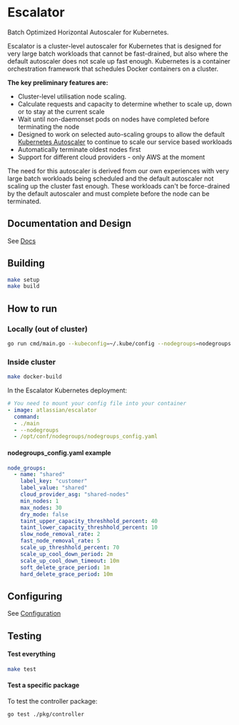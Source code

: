 # Escalator

Batch Optimized Horizontal Autoscaler for Kubernetes.

Escalator is a cluster-level autoscaler for Kubernetes that is designed for very large batch workloads that cannot be 
fast-drained, but also where the default autoscaler does not scale up fast enough. 
Kubernetes is a container orchestration framework that schedules Docker containers on a cluster.

**The key preliminary features are:**

- Cluster-level utilisation node scaling.
- Calculate requests and capacity to determine whether to scale up, down or to stay at the current scale
- Wait until non-daemonset pods on nodes have completed before terminating the node
- Designed to work on selected auto-scaling groups to allow the default
  [Kubernetes Autoscaler](https://github.com/kubernetes/autoscaler) to continue to scale our service based workloads
- Automatically terminate oldest nodes first
- Support for different cloud providers - only AWS at the moment

The need for this autoscaler is derived from our own experiences with very large batch workloads being scheduled and the
default autoscaler not scaling up the cluster fast enough. These workloads can't be force-drained by the default autoscaler
and must complete before the node can be terminated.

## Documentation and Design

See [Docs](docs/README.md)

## Building

```bash
make setup
make build
```

## How to run

### Locally (out of cluster)

```bash
go run cmd/main.go --kubeconfig=~/.kube/config --nodegroups=nodegroups.yaml
```

### Inside cluster

```bash
make docker-build
```

In the Escalator Kubernetes deployment:

```yaml
# You need to mount your config file into your container
- image: atlassian/escalator
  command:
  - ./main
  - --nodegroups
  - /opt/conf/nodegroups/nodegroups_config.yaml
```

#### nodegroups_config.yaml example

```yaml
node_groups:
  - name: "shared"
    label_key: "customer"
    label_value: "shared"
    cloud_provider_asg: "shared-nodes"
    min_nodes: 1
    max_nodes: 30
    dry_mode: false
    taint_upper_capacity_threshhold_percent: 40
    taint_lower_capacity_threshhold_percent: 10
    slow_node_removal_rate: 2
    fast_node_removal_rate: 5
    scale_up_threshhold_percent: 70
    scale_up_cool_down_period: 2m
    scale_up_cool_down_timeout: 10m
    soft_delete_grace_period: 1m
    hard_delete_grace_period: 10m

```

## Configuring

See [Configuration](docs/configuration)

## Testing

#### Test everything

```bash
make test
```

#### Test a specific package

To test the controller package:
```bash
go test ./pkg/controller
```
